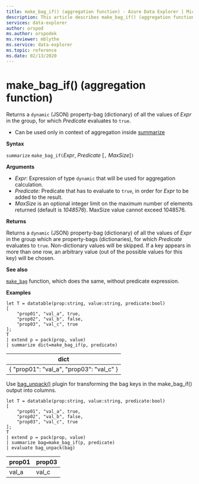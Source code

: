 ```yaml
---
title: make_bag_if() (aggregation function) - Azure Data Explorer | Microsoft Docs
description: This article describes make_bag_if() (aggregation function) in Azure Data Explorer.
services: data-explorer
author: orspod
ms.author: orspodek
ms.reviewer: mblythe
ms.service: data-explorer
ms.topic: reference
ms.date: 02/13/2020
---
```

# make_bag_if() (aggregation function)

Returns a `dynamic` (JSON) property-bag (dictionary) of all the values of *Expr* in the group, for which *Predicate* evaluates to `true`.

* Can be used only in context of aggregation inside [summarize](summarizeoperator.md)

**Syntax**

`summarize` `make_bag_if(`*Expr*, *Predicate* [`,` *MaxSize*]`)`

**Arguments**

* *Expr*: Expression of type `dynamic` that will be used for aggregation calculation.
* *Predicate*: Predicate that has to evaluate to `true`, in order for *Expr* to be added to the result.
* *MaxSize* is an optional integer limit on the maximum number of elements returned (default is *1048576*). MaxSize value cannot exceed 1048576.

**Returns**

Returns a `dynamic` (JSON) property-bag (dictionary) of all the values of *Expr* in the group
which are property-bags (dictionaries), for which *Predicate* evaluates to `true`.
Non-dictionary values will be skipped.
If a key appears in more than one row, an arbitrary value (out of the possible values for this key) will be chosen.

**See also**

[`make_bag`](./make-bag-aggfunction.md) function, which does the same, without predicate expression.

**Examples**

```kusto
let T = datatable(prop:string, value:string, predicate:bool)
[
    "prop01", "val_a", true,
    "prop02", "val_b", false,
    "prop03", "val_c", true
];
T
| extend p = pack(prop, value)
| summarize dict=make_bag_if(p, predicate)

```

|dict|
|----|
|{ "prop01": "val_a", "prop03": "val_c" } |

Use [bag_unpack()](bag-unpackplugin.md) plugin for transforming the bag keys in the make_bag_if() output into columns. 

```kusto
let T = datatable(prop:string, value:string, predicate:bool)
[
    "prop01", "val_a", true,
    "prop02", "val_b", false,
    "prop03", "val_c", true
];
T
| extend p = pack(prop, value)
| summarize bag=make_bag_if(p, predicate)
| evaluate bag_unpack(bag) 

```

|prop01|prop03|
|---|---|
|val_a|val_c|